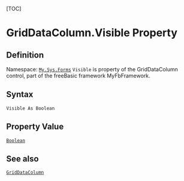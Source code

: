 [TOC]
# GridDataColumn.Visible Property

## Definition
Namespace: [`My.Sys.Forms`](My.Sys.Forms.md)
`Visible` is property of the GridDataColumn control, part of the freeBasic framework MyFbFramework.
## Syntax
```freeBasic
Visible As Boolean
```
## Property Value
[`Boolean`]("https://www.freebasic.net/wiki/KeyPgBoolean")
## See also
[`GridDataColumn`](GridDataColumn.md)
